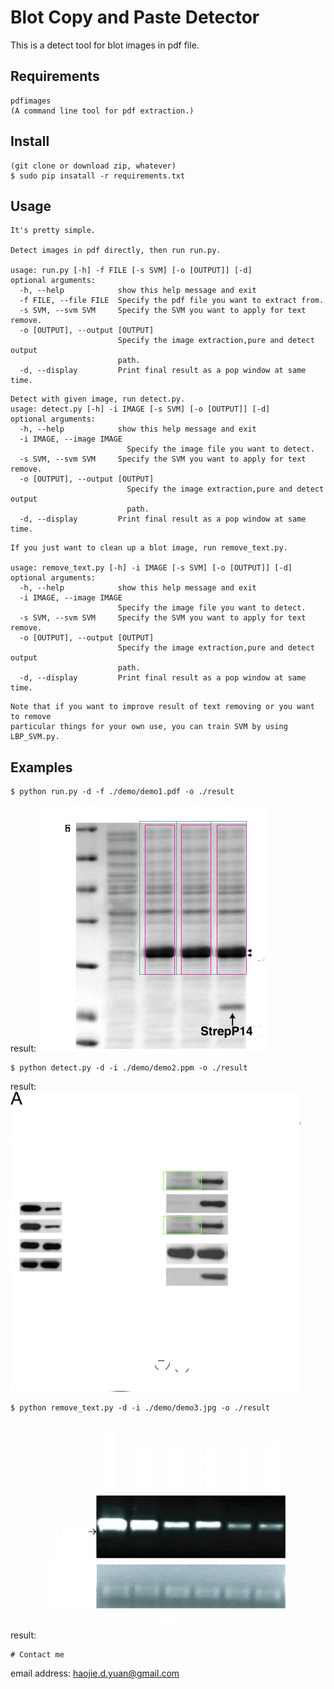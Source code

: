 # Blot Copy and Paste Detector

This is a detect tool for blot images in pdf file.

## Requirements
```
pdfimages
(A command line tool for pdf extraction.)
```


## Install

```
(git clone or download zip, whatever)
$ sudo pip insatall -r requirements.txt
```

## Usage
```
It's pretty simple.

Detect images in pdf directly, then run run.py.

usage: run.py [-h] -f FILE [-s SVM] [-o [OUTPUT]] [-d]
optional arguments:
  -h, --help            show this help message and exit
  -f FILE, --file FILE  Specify the pdf file you want to extract from.
  -s SVM, --svm SVM     Specify the SVM you want to apply for text remove.
  -o [OUTPUT], --output [OUTPUT]
                        Specify the image extraction,pure and detect output
                        path.
  -d, --display         Print final result as a pop window at same time.

```
```
Detect with given image, run detect.py.
usage: detect.py [-h] -i IMAGE [-s SVM] [-o [OUTPUT]] [-d]
optional arguments:
  -h, --help            show this help message and exit
  -i IMAGE, --image IMAGE
                          Specify the image file you want to detect.
  -s SVM, --svm SVM     Specify the SVM you want to apply for text remove.
  -o [OUTPUT], --output [OUTPUT]
                          Specify the image extraction,pure and detect output
                          path.
  -d, --display         Print final result as a pop window at same time.
```
```
If you just want to clean up a blot image, run remove_text.py.

usage: remove_text.py [-h] -i IMAGE [-s SVM] [-o [OUTPUT]] [-d]
optional arguments:
  -h, --help            show this help message and exit
  -i IMAGE, --image IMAGE
                        Specify the image file you want to detect.
  -s SVM, --svm SVM     Specify the SVM you want to apply for text remove.
  -o [OUTPUT], --output [OUTPUT]
                        Specify the image extraction,pure and detect output
                        path.
  -d, --display         Print final result as a pop window at same time.

```
```
Note that if you want to improve result of text removing or you want to remove
particular things for your own use, you can train SVM by using LBP_SVM.py.

```
## Examples
```
$ python run.py -d -f ./demo/demo1.pdf -o ./result
```
result:
![alt tag](https://github.com/HaojieYuan/blot_cp_detector/blob/master/demo_result/detectdemo1-000.png)
```
$ python detect.py -d -i ./demo/demo2.ppm -o ./result
```
result:
![alt tag](https://github.com/HaojieYuan/blot_cp_detector/blob/master/demo_result/detectdemo2.png)
```
$ python remove_text.py -d -i ./demo/demo3.jpg -o ./result
```
result:
![alt tag](https://github.com/HaojieYuan/blot_cp_detector/blob/master/demo_result/puredemo3.png)
```
# Contact me
```
email address:  haojie.d.yuan@gmail.com
```
